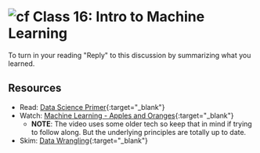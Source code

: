 # ![cf](http://i.imgur.com/7v5ASc8.png) Class 16: Intro to Machine Learning

To turn in your reading "Reply" to this discussion by summarizing what you learned.

## Resources
- Read: [Data Science Primer](https://elitedatascience.com/primer){:target="_blank"}
- Watch: [Machine Learning - Apples and Oranges](https://www.youtube.com/watch?v=cKxRvEZd3Mw){:target="_blank"}
    - **NOTE**: The video uses some older tech so keep that in mind if trying to follow along. But the underlying principles are totally up to date.
- Skim: [Data Wrangling](https://elitedatascience.com/python-data-wrangling-tutorial){:target="_blank"}
